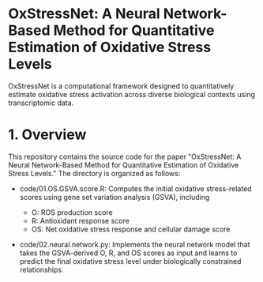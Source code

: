 # OxStressNet: A Neural Network-Based Method for Quantitative Estimation of Oxidative Stress Levels
OxStressNet is a computational framework designed to quantitatively estimate oxidative stress activation across diverse biological contexts using transcriptomic data.
# 1. Overview
This repository contains the source code for the paper "OxStressNet: A Neural Network-Based Method for Quantitative Estimation of Oxidative Stress Levels." The directory is organized as follows:

- code/01.OS.GSVA.score.R: Computes the initial oxidative stress-related scores using gene set variation analysis (GSVA), including
  - O: ROS production score
  - R: Antioxidant response score
  - OS: Net oxidative stress response and cellular damage score

- code/02.neural.network.py: Implements the neural network model that takes the GSVA-derived O, R, and OS scores as input and learns to predict the final oxidative stress level under biologically constrained relationships.

